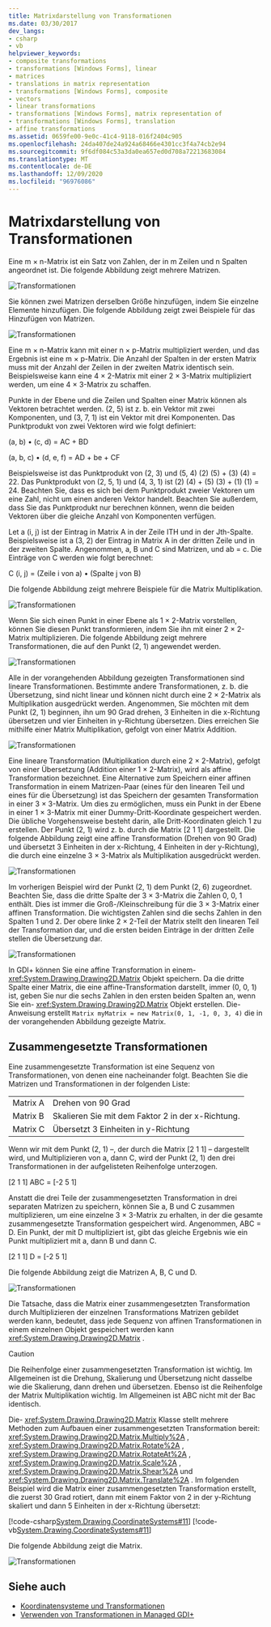 ```yaml
---
title: Matrixdarstellung von Transformationen
ms.date: 03/30/2017
dev_langs:
- csharp
- vb
helpviewer_keywords:
- composite transformations
- transformations [Windows Forms], linear
- matrices
- translations in matrix representation
- transformations [Windows Forms], composite
- vectors
- linear transformations
- transformations [Windows Forms], matrix representation of
- transformations [Windows Forms], translation
- affine transformations
ms.assetid: 0659fe00-9e0c-41c4-9118-016f2404c905
ms.openlocfilehash: 24da407de24a924a68466e4301cc3f4a74cb2e94
ms.sourcegitcommit: 9f6df084c53a3da0ea657ed0d708a72213683084
ms.translationtype: MT
ms.contentlocale: de-DE
ms.lasthandoff: 12/09/2020
ms.locfileid: "96976086"
---
```

# <a name="matrix-representation-of-transformations"></a>Matrixdarstellung von Transformationen
Eine m × n-Matrix ist ein Satz von Zahlen, der in m Zeilen und n Spalten angeordnet ist. Die folgende Abbildung zeigt mehrere Matrizen.  
  
 ![Transformationen](./media/aboutgdip05-art04.gif "AboutGdip05_art04")  
  
 Sie können zwei Matrizen derselben Größe hinzufügen, indem Sie einzelne Elemente hinzufügen. Die folgende Abbildung zeigt zwei Beispiele für das Hinzufügen von Matrizen.  
  
 ![Transformationen](./media/aboutgdip05-art05.gif "AboutGdip05_art05")  
  
 Eine m × n-Matrix kann mit einer n × p-Matrix multipliziert werden, und das Ergebnis ist eine m × p-Matrix. Die Anzahl der Spalten in der ersten Matrix muss mit der Anzahl der Zeilen in der zweiten Matrix identisch sein. Beispielsweise kann eine 4 × 2-Matrix mit einer 2 × 3-Matrix multipliziert werden, um eine 4 × 3-Matrix zu schaffen.  
  
 Punkte in der Ebene und die Zeilen und Spalten einer Matrix können als Vektoren betrachtet werden. (2, 5) ist z. b. ein Vektor mit zwei Komponenten, und (3, 7, 1) ist ein Vektor mit drei Komponenten. Das Punktprodukt von zwei Vektoren wird wie folgt definiert:  
  
 (a, b) • (c, d) = AC + BD  
  
 (a, b, c) • (d, e, f) = AD + be + CF  
  
 Beispielsweise ist das Punktprodukt von (2, 3) und (5, 4) (2) (5) + (3) (4) = 22. Das Punktprodukt von (2, 5, 1) und (4, 3, 1) ist (2) (4) + (5) (3) + (1) (1) = 24. Beachten Sie, dass es sich bei dem Punktprodukt zweier Vektoren um eine Zahl, nicht um einen anderen Vektor handelt. Beachten Sie außerdem, dass Sie das Punktprodukt nur berechnen können, wenn die beiden Vektoren über die gleiche Anzahl von Komponenten verfügen.  
  
 Let a (i, j) ist der Eintrag in Matrix A in der Zeile ITH und in der Jth-Spalte. Beispielsweise ist a (3, 2) der Eintrag in Matrix A in der dritten Zeile und in der zweiten Spalte. Angenommen, a, B und C sind Matrizen, und ab = c. Die Einträge von C werden wie folgt berechnet:  
  
 C (i, j) = (Zeile i von a) • (Spalte j von B)  
  
 Die folgende Abbildung zeigt mehrere Beispiele für die Matrix Multiplikation.  
  
 ![Transformationen](./media/aboutgdip05-art06.gif "AboutGdip05_art06")  
  
 Wenn Sie sich einen Punkt in einer Ebene als 1 × 2-Matrix vorstellen, können Sie diesen Punkt transformieren, indem Sie ihn mit einer 2 × 2-Matrix multiplizieren. Die folgende Abbildung zeigt mehrere Transformationen, die auf den Punkt (2, 1) angewendet werden.  
  
 ![Transformationen](./media/aboutgdip05-art07.gif "AboutGdip05_art07")  
  
 Alle in der vorangehenden Abbildung gezeigten Transformationen sind lineare Transformationen. Bestimmte andere Transformationen, z. b. die Übersetzung, sind nicht linear und können nicht durch eine 2 × 2-Matrix als Multiplikation ausgedrückt werden. Angenommen, Sie möchten mit dem Punkt (2, 1) beginnen, ihn um 90 Grad drehen, 3 Einheiten in die x-Richtung übersetzen und vier Einheiten in y-Richtung übersetzen. Dies erreichen Sie mithilfe einer Matrix Multiplikation, gefolgt von einer Matrix Addition.  
  
 ![Transformationen](./media/aboutgdip05-art08.gif "AboutGdip05_art08")  
  
 Eine lineare Transformation (Multiplikation durch eine 2 × 2-Matrix), gefolgt von einer Übersetzung (Addition einer 1 × 2-Matrix), wird als affine Transformation bezeichnet. Eine Alternative zum Speichern einer affinen Transformation in einem Matrizen-Paar (eines für den linearen Teil und eines für die Übersetzung) ist das Speichern der gesamten Transformation in einer 3 × 3-Matrix. Um dies zu ermöglichen, muss ein Punkt in der Ebene in einer 1 × 3-Matrix mit einer Dummy-Dritt-Koordinate gespeichert werden. Die übliche Vorgehensweise besteht darin, alle Dritt-Koordinaten gleich 1 zu erstellen. Der Punkt (2, 1) wird z. b. durch die Matrix [2 1 1] dargestellt. Die folgende Abbildung zeigt eine affine Transformation (Drehen von 90 Grad) und übersetzt 3 Einheiten in der x-Richtung, 4 Einheiten in der y-Richtung), die durch eine einzelne 3 × 3-Matrix als Multiplikation ausgedrückt werden.  
  
 ![Transformationen](./media/aboutgdip05-art09.gif "AboutGdip05_art09")  
  
 Im vorherigen Beispiel wird der Punkt (2, 1) dem Punkt (2, 6) zugeordnet. Beachten Sie, dass die dritte Spalte der 3 × 3-Matrix die Zahlen 0, 0, 1 enthält. Dies ist immer die Groß-/Kleinschreibung für die 3 × 3-Matrix einer affinen Transformation. Die wichtigsten Zahlen sind die sechs Zahlen in den Spalten 1 und 2. Der obere linke 2 × 2-Teil der Matrix stellt den linearen Teil der Transformation dar, und die ersten beiden Einträge in der dritten Zeile stellen die Übersetzung dar.  
  
 ![Transformationen](./media/aboutgdip05-art10.gif "AboutGdip05_art10")  
  
 In GDI+ können Sie eine affine Transformation in einem- <xref:System.Drawing.Drawing2D.Matrix> Objekt speichern. Da die dritte Spalte einer Matrix, die eine affine-Transformation darstellt, immer (0, 0, 1) ist, geben Sie nur die sechs Zahlen in den ersten beiden Spalten an, wenn Sie ein- <xref:System.Drawing.Drawing2D.Matrix> Objekt erstellen. Die-Anweisung erstellt `Matrix myMatrix = new Matrix(0, 1, -1, 0, 3, 4)` die in der vorangehenden Abbildung gezeigte Matrix.  
  
## <a name="composite-transformations"></a>Zusammengesetzte Transformationen  
 Eine zusammengesetzte Transformation ist eine Sequenz von Transformationen, von denen eine nacheinander folgt. Beachten Sie die Matrizen und Transformationen in der folgenden Liste:  
  
|||  
|-|-|  
|Matrix A|Drehen von 90 Grad|  
|Matrix B|Skalieren Sie mit dem Faktor 2 in der x-Richtung.|  
|Matrix C|Übersetzt 3 Einheiten in y-Richtung|  
  
 Wenn wir mit dem Punkt (2, 1) –, der durch die Matrix [2 1 1] – dargestellt wird, und Multiplizieren von a, dann C, wird der Punkt (2, 1) den drei Transformationen in der aufgelisteten Reihenfolge unterzogen.  
  
 [2 1 1] ABC = [-2 5 1]  
  
 Anstatt die drei Teile der zusammengesetzten Transformation in drei separaten Matrizen zu speichern, können Sie a, B und C zusammen multiplizieren, um eine einzelne 3 × 3-Matrix zu erhalten, in der die gesamte zusammengesetzte Transformation gespeichert wird. Angenommen, ABC = D. Ein Punkt, der mit D multipliziert ist, gibt das gleiche Ergebnis wie ein Punkt multipliziert mit a, dann B und dann C.  
  
 [2 1 1] D = [-2 5 1]  
  
 Die folgende Abbildung zeigt die Matrizen A, B, C und D.  
  
 ![Transformationen](./media/aboutgdip05-art12.gif "AboutGdip05_art12")  
  
 Die Tatsache, dass die Matrix einer zusammengesetzten Transformation durch Multiplizieren der einzelnen Transformations Matrizen gebildet werden kann, bedeutet, dass jede Sequenz von affinen Transformationen in einem einzelnen Objekt gespeichert werden kann <xref:System.Drawing.Drawing2D.Matrix> .  
  
> [!CAUTION]
> Die Reihenfolge einer zusammengesetzten Transformation ist wichtig. Im Allgemeinen ist die Drehung, Skalierung und Übersetzung nicht dasselbe wie die Skalierung, dann drehen und übersetzen. Ebenso ist die Reihenfolge der Matrix Multiplikation wichtig. Im Allgemeinen ist ABC nicht mit der Bac identisch.  
  
 Die- <xref:System.Drawing.Drawing2D.Matrix> Klasse stellt mehrere Methoden zum Aufbauen einer zusammengesetzten Transformation bereit: <xref:System.Drawing.Drawing2D.Matrix.Multiply%2A> , <xref:System.Drawing.Drawing2D.Matrix.Rotate%2A> , <xref:System.Drawing.Drawing2D.Matrix.RotateAt%2A> , <xref:System.Drawing.Drawing2D.Matrix.Scale%2A> , <xref:System.Drawing.Drawing2D.Matrix.Shear%2A> und <xref:System.Drawing.Drawing2D.Matrix.Translate%2A> . Im folgenden Beispiel wird die Matrix einer zusammengesetzten Transformation erstellt, die zuerst 30 Grad rotiert, dann mit einem Faktor von 2 in der y-Richtung skaliert und dann 5 Einheiten in der x-Richtung übersetzt:  
  
 [!code-csharp[System.Drawing.CoordinateSystems#11](~/samples/snippets/csharp/VS_Snippets_Winforms/System.Drawing.CoordinateSystems/CS/Class1.cs#11)]
 [!code-vb[System.Drawing.CoordinateSystems#11](~/samples/snippets/visualbasic/VS_Snippets_Winforms/System.Drawing.CoordinateSystems/VB/Class1.vb#11)]  
  
 Die folgende Abbildung zeigt die Matrix.  
  
 ![Transformationen](./media/aboutgdip05-art13.gif "AboutGdip05_art13")  
  
## <a name="see-also"></a>Siehe auch

- [Koordinatensysteme und Transformationen](coordinate-systems-and-transformations.md)
- [Verwenden von Transformationen in Managed GDI+](using-transformations-in-managed-gdi.md)
